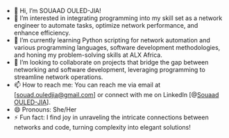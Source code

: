 - 👋 Hi, I’m SOUAAD OULED-JIA!
- 👀 I’m interested in integrating programming into my skill set as a network engineer to automate tasks, optimize network performance, and enhance efficiency.
- 🌱 I’m currently learning Python scripting for network automation and various programming languages, software development methodologies, and honing my problem-solving skills at ALX Africa.
- 💞️ I’m looking to collaborate on projects that bridge the gap between networking and software development, leveraging programming to streamline network operations.
- 📫 How to reach me: You can reach me via email at [souad.ouledjia@gmail.com] or connect with me on LinkedIn [@[Souaad OULED-JIA](https://www.linkedin.com/in/souaad-ouled-jia-96a15853?jobid=1234&lipi=urn%3Ali%3Apage%3Ad_jobs_easyapply_pdfgenresume%3BKyA3S30DQq%2BbEOcMbOGAlg%3D%3D&licu=urn%3Ali%3Acontrol%3Ad_jobs_easyapply_pdfgenresume-v02_profile)].
- 😄 Pronouns: She/Her
- ⚡ Fun fact: I find joy in unraveling the intricate connections between networks and code, turning complexity into elegant solutions!
<!---
SOUAADJIA/SOUAADJIA is a ✨ special ✨ repository because its `README.md` (this file) appears on your GitHub profile.
You can click the Preview link to take a look at your changes.
--->
